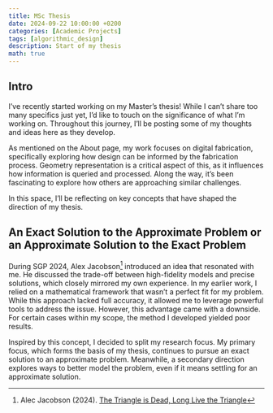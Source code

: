 ```yaml
---
title: MSc Thesis
date: 2024-09-22 10:00:00 +0200
categories: [Academic Projects]
tags: [algorithmic_design]
description: Start of my thesis
math: true
---
```

## Intro
I’ve recently started working on my Master’s thesis! While I can’t share too many specifics just yet, I’d like to touch on the significance of what I’m working on. Throughout this journey, I’ll be posting some of my thoughts and ideas here as they develop.

As mentioned on the About page, my work focuses on digital fabrication, specifically exploring how design can be informed by the fabrication process. Geometry representation is a critical aspect of this, as it influences how information is queried and processed. Along the way, it’s been fascinating to explore how others are approaching similar challenges.

In this space, I’ll be reflecting on key concepts that have shaped the direction of my thesis.

## An Exact Solution to the Approximate Problem or an Approximate Solution to the Exact Problem
During SGP 2024, Alex Jacobson[^1] introduced an idea that resonated with me. He discussed the trade-off between high-fidelity models and precise solutions, which closely mirrored my own experience. In my earlier work, I relied on a mathematical framework that wasn’t a perfect fit for my problem. While this approach lacked full accuracy, it allowed me to leverage powerful tools to address the issue. However, this advantage came with a downside. For certain cases within my scope, the method I developed yielded poor results.  

Inspired by this concept, I decided to split my research focus. My primary focus, which forms the basis of my thesis, continues to pursue an exact solution to an approximate problem. Meanwhile, a secondary direction explores ways to better model the problem, even if it means settling for an approximate solution.  

[^1]: Alec Jacobson (2024). [The Triangle is Dead, Long Live the Triangle](https://www.youtube.com/watch?v=wO2EfNIgBBY&t=2215s)


